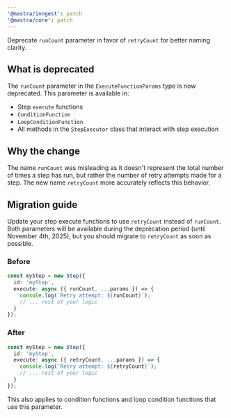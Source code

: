 ```yaml
---
'@mastra/inngest': patch
'@mastra/core': patch
---
```


Deprecate `runCount` parameter in favor of `retryCount` for better naming clarity.

## What is deprecated

The `runCount` parameter in the `ExecuteFunctionParams` type is now deprecated. This parameter is available in:
- Step `execute` functions
- `ConditionFunction` 
- `LoopConditionFunction`
- All methods in the `StepExecutor` class that interact with step execution

## Why the change

The name `runCount` was misleading as it doesn't represent the total number of times a step has run, but rather the number of retry attempts made for a step. The new name `retryCount` more accurately reflects this behavior.

## Migration guide

Update your step execute functions to use `retryCount` instead of `runCount`. Both parameters will be available during the deprecation period (until November 4th, 2025), but you should migrate to `retryCount` as soon as possible.

### Before

```typescript
const myStep = new Step({
  id: 'myStep',
  execute: async ({ runCount, ...params }) => {
    console.log(`Retry attempt: ${runCount}`);
    // ... rest of your logic
  }
});
```

### After

```typescript
const myStep = new Step({
  id: 'myStep',
  execute: async ({ retryCount, ...params }) => {
    console.log(`Retry attempt: ${retryCount}`);
    // ... rest of your logic
  }
});
```

This also applies to condition functions and loop condition functions that use this parameter.
